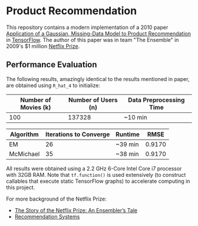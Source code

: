 # Product Recommendation
This repository contains a modern implementation of a 2010 paper [Application of a Gaussian, Missing-Data Model to Product Recommendation](https://ieeexplore.ieee.org/document/5430993) in [TensorFlow](https://www.tensorflow.org/). The author of this paper was in team "The Ensemble" in 2009's $1 million [Netflix Prize](https://en.wikipedia.org/wiki/Netflix_Prize).

## Performance Evaluation
The following results, amazingly identical to the results mentioned in paper, are obtained using `R_hat_4` to initialize:

| Number of Movies (k) | Number of Users (n) | Data Preprocessing Time |
|----------------------|---------------------|-------------------------|
| 100                  | 137328              | ~10 min                 |

| Algorithm | Iterations to Converge | Runtime | RMSE   |
|-----------|------------------------|---------|--------|
| EM        | 26                     | ~39 min | 0.9170 |
| McMichael | 35                     | ~38 min | 0.9170 |

All results were obtained using a 2.2 GHz 6-Core Intel Core i7 processor with 32GB RAM. Note that `tf.function()` is used extensively (to construct callables that execute static TensorFlow graphs) to accelerate computing in this project.

For more background of the Netflix Prize:
- [The Story of the Netflix Prize: An Ensembler’s Tale](https://web.stanford.edu/~lmackey/papers/netflix_story-nas11-slides.pdf)
- [Recommendation Systems](http://snap.stanford.edu/class/cs246-2011/slides/09-recsys.pdf)